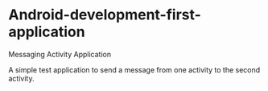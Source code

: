 # Android-development-first-application
Messaging Activity Application

A simple test application to send a message from one activity to the second activity.
